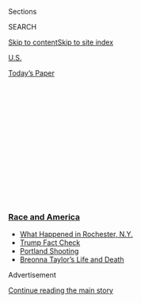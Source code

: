 <div id="app">

<div>

<div>

<div>

<div class="NYTAppHideMasthead css-1q2w90k e1suatyy0">

<div class="section css-ui9rw0 e1suatyy2">

<div class="css-eph4ug er09x8g0">

<div class="css-6n7j50">

</div>

<span class="css-1dv1kvn">Sections</span>

<div class="css-10488qs">

<span class="css-1dv1kvn">SEARCH</span>

</div>

[Skip to content](#site-content)[Skip to site
index](#site-index)

</div>

<div id="masthead-section-label" class="css-1wr3we4 eaxe0e00">

[U.S.](https://www.nytimes3xbfgragh.onion/section/us)

</div>

<div class="css-10698na e1huz5gh0">

</div>

</div>

<div id="masthead-bar-one" class="section hasLinks css-15hmgas e1csuq9d3">

<div class="css-uqyvli e1csuq9d0">

</div>

<div class="css-1uqjmks e1csuq9d1">

</div>

<div class="css-9e9ivx">

[](https://myaccount.nytimes3xbfgragh.onion/auth/login?response_type=cookie&client_id=vi)

</div>

<div class="css-1bvtpon e1csuq9d2">

[Today’s
Paper](https://www.nytimes3xbfgragh.onion/section/todayspaper)

</div>

</div>

</div>

</div>

<div data-aria-hidden="false">

<div id="site-content" data-role="main">

<div>

<div class="css-1aor85t" style="opacity:0.000000001;z-index:-1;visibility:hidden">

<div class="css-1hqnpie">

<div class="css-epjblv">

<span class="css-17xtcya">[U.S.](/section/us)</span><span class="css-x15j1o">|</span><span class="css-fwqvlz">New
Transcripts Detail Last Moments for George
Floyd</span>

</div>

<div class="css-k008qs">

<div class="css-1iwv8en">

<span class="css-18z7m18"></span>

<div>

</div>

</div>

<span class="css-1n6z4y">https://nyti.ms/2O53mkD</span>

<div class="css-1705lsu">

<div class="css-4xjgmj">

<div class="css-4skfbu" data-role="toolbar" data-aria-label="Social Media Share buttons, Save button, and Comments Panel with current comment count" data-testid="share-tools">

  - 
  - 
  - 
  - 
    
    <div class="css-6n7j50">
    
    </div>

  - 
  - 

</div>

</div>

</div>

</div>

</div>

</div>

<div class="css-13pd83m">

<div class="css-l9svim">

### [<span class="css-pa1jbp"><span class="css-1rxm0ex">Race and</span><span class="css-1rxm0ex"> America</span></span>](https://www.nytimes3xbfgragh.onion/news-event/george-floyd-protests-minneapolis-new-york-los-angeles?name=styln-george-floyd&region=TOP_BANNER&block=storyline_menu_recirc&action=click&pgtype=Article&impression_id=1b049b60-f2c4-11ea-9ee4-4b0f9d7721fd&variant=undefined)

  - <span class="css-ousu42">[What Happened in Rochester,
    N.Y.](https://www.nytimes3xbfgragh.onion/2020/09/04/nyregion/rochester-police-daniel-prude.html?name=styln-george-floyd&region=TOP_BANNER&block=storyline_menu_recirc&action=click&pgtype=Article&impression_id=1b049b61-f2c4-11ea-9ee4-4b0f9d7721fd&variant=undefined)</span>
  - <span class="css-ousu42">[Trump Fact
    Check](https://www.nytimes3xbfgragh.onion/2020/09/01/us/politics/trump-fact-check-protests.html?name=styln-george-floyd&region=TOP_BANNER&block=storyline_menu_recirc&action=click&pgtype=Article&impression_id=1b049b62-f2c4-11ea-9ee4-4b0f9d7721fd&variant=undefined)</span>
  - <span class="css-ousu42">[Portland
    Shooting](https://www.nytimes3xbfgragh.onion/2020/08/30/us/portland-shooting-explained.html?name=styln-george-floyd&region=TOP_BANNER&block=storyline_menu_recirc&action=click&pgtype=Article&impression_id=1b049b63-f2c4-11ea-9ee4-4b0f9d7721fd&variant=undefined)</span>
  - <span class="css-ousu42">[Breonna Taylor’s Life and
    Death](https://www.nytimes3xbfgragh.onion/2020/08/30/us/breonna-taylor-police-killing.html?name=styln-george-floyd&region=TOP_BANNER&block=storyline_menu_recirc&action=click&pgtype=Article&impression_id=1b049b64-f2c4-11ea-9ee4-4b0f9d7721fd&variant=undefined)</span>

</div>

</div>

<div id="top-wrapper" class="css-1sy8kpn">

<div id="top-slug" class="css-l9onyx">

Advertisement

</div>

[Continue reading the main
story](#after-top)

<div class="ad top-wrapper" style="text-align:center;height:100%;display:block;min-height:250px">

<div id="top" class="place-ad" data-position="top" data-size-key="top">

</div>

</div>

<div id="after-top">

</div>

</div>

<div>

<div id="sponsor-wrapper" class="css-1hyfx7x">

<div id="sponsor-slug" class="css-19vbshk">

Supported by

</div>

[Continue reading the main
story](#after-sponsor)

<div id="sponsor" class="ad sponsor-wrapper" style="text-align:center;height:100%;display:block">

</div>

<div id="after-sponsor">

</div>

</div>

<div class="css-186x18t">

</div>

<div class="css-1vkm6nb ehdk2mb0">

# New Transcripts Detail Last Moments for George Floyd

</div>

“They’ll kill me. They’ll kill me,” Mr. Floyd pleaded, according to a
body camera transcript in court filings by a former officer who wants
the charges against him dismissed.

<div class="css-79elbk" data-testid="photoviewer-wrapper">

<div class="css-z3e15g" data-testid="photoviewer-wrapper-hidden">

</div>

<div class="css-1a48zt4 ehw59r15" data-testid="photoviewer-children">

![<span class="css-16f3y1r e13ogyst0" data-aria-hidden="true">A memorial
for George Floyd, who was killed by the Minneapolis police in May. One
officer involved has filed chilling transcripts of body camera footage
in state
court.</span><span class="css-cnj6d5 e1z0qqy90" itemprop="copyrightHolder"><span class="css-1ly73wi e1tej78p0">Credit...</span><span><span>Joshua
Rashaad McFadden for The New York
Times</span></span></span>](https://static01.graylady3jvrrxbe.onion/images/2020/07/08/us/08minneapolis/08minneapolis-articleLarge.jpg?quality=75&auto=webp&disable=upscale)

</div>

</div>

<div class="css-18e8msd">

<div class="css-vp77d3 epjyd6m0">

<div class="css-1baulvz">

By [<span class="css-1baulvz" itemprop="name">Richard A. Oppel
Jr.</span>](https://www.nytimes3xbfgragh.onion/by/richard-a-oppel-jr)
and [<span class="css-1baulvz last-byline" itemprop="name">Kim
Barker</span>](https://www.nytimes3xbfgragh.onion/by/kim-barker)

</div>

</div>

  - 
    
    <div class="css-ld3wwf e16638kd2">
    
    Published July 8, 2020Updated Aug. 11,
    2020
    
    </div>

  - 
    
    <div class="css-4xjgmj">
    
    <div class="css-pvvomx" data-role="toolbar" data-aria-label="Social Media Share buttons, Save button, and Comments Panel with current comment count" data-testid="share-tools">
    
      - 
      - 
      - 
      - 
        
        <div class="css-6n7j50">
        
        </div>
    
      - 
      - 
    
    </div>
    
    </div>

</div>

</div>

<div class="section meteredContent css-1r7ky0e" name="articleBody" itemprop="articleBody">

<div class="css-1fanzo5 StoryBodyCompanionColumn">

<div class="css-53u6y8">

[George
Floyd](https://www.nytimes3xbfgragh.onion/2020/08/11/us/george-floyd-body-cam-full-video.html)’s
dying moments have played on an endless loop, horrifying the world and
prompting a spasm of street protests, but newly released evidence
reveals an even more desperate scene than previously known in the
moments before an officer pressed his knee into Mr. Floyd’s neck.

Mr. Floyd uttered “I can’t breathe” not a handful of times, as previous
videotapes showed, but more than 20 times in all. He cried out not just
for his dead mother but for his children too. Before his final breaths,
Mr. Floyd gasped: “They’ll kill me. They’ll kill me.”

As Mr. Floyd shouted for his life, an officer yelled back at him to
“stop talking, stop yelling, it takes a heck of a lot of oxygen to
talk.”

</div>

</div>

<div>

</div>

<div class="css-1fanzo5 StoryBodyCompanionColumn">

<div class="css-53u6y8">

The [chilling
transcripts](https://int.graylady3jvrrxbe.onion/data/documenthelper/7070-exhibit-final07072020/4b81216735f2203a08cb/optimized/full.pdf#page=1)
of [Minneapolis police body camera
footage](https://www.nytimes3xbfgragh.onion/2020/08/11/us/george-floyd-body-cam-full-video.html),
made public on Wednesday, were filed in state court as part of an effort
by one of the officers on the scene, Thomas Lane, 37, to have charges
that he aided and abetted Mr. Floyd’s murder thrown out by a judge.

</div>

</div>

<div class="css-1fanzo5 StoryBodyCompanionColumn">

<div class="css-53u6y8">

Mr. Floyd, 46, died after another officer, [Derek
Chauvin](https://www.nytimes3xbfgragh.onion/2020/07/18/us/derek-chauvin-george-floyd.html),
44, pressed his knee down onto Mr. Floyd’s neck for more than eight
minutes until he was no longer
moving.

</div>

</div>

<div class="css-1sngw6j">

[](https://www.nytimes3xbfgragh.onion/interactive/2020/06/28/us/i-cant-breathe-police-arrest.html)

<div class="css-1eoytci">

![](https://static01.graylady3jvrrxbe.onion/images/2020/06/28/us/icantbreathe-promo/icantbreathe-promo-articleLarge.jpg)

</div>

<div class="css-1rha1bf">

## Three Words. 70 Cases. The Tragic History of ‘I Can’t Breathe.’

The deaths of Eric Garner in New York and George Floyd in Minnesota
created national outrage over the use of deadly police restraints. There
were many others you didn’t hear about.

</div>

</div>

<div class="css-1fanzo5 StoryBodyCompanionColumn">

<div class="css-53u6y8">

Mr. Chauvin, who was on the force for 19 years, faces second-degree
murder and second-degree manslaughter charges in Mr. Floyd’s death and
up to 40 years in prison if he is convicted. Mr. Lane and J. Alexander
Kueng, 26, who were both rookie officers, and Tou Thao, 34, also face 40
years in prison if convicted on charges of aiding and abetting Mr.
Floyd’s murder. All four officers were fired.

Even before he was on the ground, Mr. Floyd said he was in physical
distress, telling officers who were trying to get him into a squad car
that he was claustrophobic and could not breathe.

</div>

</div>

<div class="css-1fanzo5 StoryBodyCompanionColumn">

<div class="css-53u6y8">

At one point, according to one transcript, he said: “Momma, I love you.
Tell my kids I love them. I’m dead.”

At another point, Mr. Chauvin asked if Mr. Floyd was high on something;
Mr. Lane said he assumed so, and Mr. Kueng said they had found a pipe on
him. One [autopsy
report](https://www.nytimes3xbfgragh.onion/article/george-floyd-autopsy-michael-baden.html)
found traces of illegal drugs in Mr. Floyd’s body.

“Relax,” Mr. Thao told Mr. Floyd.

“I can’t breathe,” Mr. Floyd said.

“You’re fine,” Mr. Kueng replied. “You’re talking fine.”

“Deep breath,” Mr. Lane
added.

</div>

</div>

<div id="george-floyd-document-transcript" class="section interactive-content interactive-size-scoop css-174j8de" data-id="100000007230225">

## Transcripts of George Floyd’s Last Minutes

Newly released transcripts offer one of the most thorough and dramatic
accounts yet of the moments before Mr. Floyd’s
death.

<div class="css-17ih8de interactive-body" data-sourceid="100000007230225">

![82 pages, 9.46
MB](https://int.graylady3jvrrxbe.onion/data/documenthelper/7070-exhibit-final07072020/4b81216735f2203a08cb/optimized/thumbnail.png)

</div>

</div>

<div class="css-1fanzo5 StoryBodyCompanionColumn">

<div class="css-53u6y8">

The new court filings include 82 pages of body camera transcripts as
well as the 60-page transcript of Mr. Lane’s interview with
investigators from Minnesota’s Bureau of Criminal Apprehension.

In that interview, when he was asked whether he felt at the time that
Mr. Floyd was having a medical emergency, Mr. Lane replied, “Yeah, I
felt maybe that something was going on.”

At the end of the interview, though, Mr. Lane’s lawyer, Earl Gray,
objected when an investigator asked Mr. Lane whether he felt that either
he or Mr. Chauvin had contributed to Mr. Floyd’s death.

</div>

</div>

<div class="css-1fanzo5 StoryBodyCompanionColumn">

<div class="css-53u6y8">

“You’re not going to answer that,” Mr. Gray said. Mr. Lane did not
answer the question.

Much of what had been [known about Mr. Floyd’s final
moments](https://www.nytimes3xbfgragh.onion/2020/05/31/us/george-floyd-investigation.html)
had come from [bystander
video](https://www.nytimes3xbfgragh.onion/2020/05/26/us/george-floyd-minneapolis-police.html),
surveillance footage and probable cause statements released by
prosecutors when they filed charges against the officers. But the body
camera transcripts, and Mr. Lane’s interview with investigators, provide
more details about Mr. Floyd’s exchange with officers, and how
vociferously and persistently he had pleaded with them that he was
having a medical emergency.

The filings include what Mr. Gray described as pictures from inside the
car Mr. Floyd was sitting in when Mr. Lane first approached him.
Officers had been called after a nearby store employee reported that Mr.
Floyd had passed a counterfeit $20 bill. The pictures show two crumpled
$20 bills that Mr. Gray said were counterfeit and that he said were
found lodged between the center console and the passenger’s seat.

The filings also indicate that an ambulance, called early in the
encounter, did not respond right away and initially went to the wrong
spot.

According to the transcripts, Mr. Lane called for an ambulance after Mr.
Floyd’s mouth started bleeding. Mr. Lane told investigators it was
likely when Mr. Floyd banged his face on the glass inside of the squad
car.

Mr. Lane then upgraded that ambulance request, from a less-serious “Code
2” to a more serious “Code 3,” after Mr. Floyd had repeatedly said he
could not breathe and the officers discussed whether he could be high on
drugs.

</div>

</div>

![<span class="css-16f3y1r e13ogyst0">The Times has reconstructed the
death of George Floyd on May 25. Security footage, witness videos and
official documents show how a series of actions by officers turned
fatal. (This video contains scenes of graphic
violence.)</span>](https://static01.graylady3jvrrxbe.onion/images/2020/05/27/autossell/flyod-site-1-white-box/flyod-site-1-white-box-videoSixteenByNineJumbo1600.jpg)

<div class="css-1fanzo5 StoryBodyCompanionColumn">

<div class="css-53u6y8">

The transcripts zero in on the most critical moments of Mr. Floyd’s
restraint by officers.

After Mr. Floyd says that the officers were going to kill him, Mr.
Chauvin said, according to one of the transcripts, “Then stop talking,
stop yelling, it takes a heck of a lot of oxygen to talk.”

</div>

</div>

<div class="css-1fanzo5 StoryBodyCompanionColumn">

<div class="css-53u6y8">

While Mr. Floyd was being restrained on the ground, on his stomach, with
Mr. Chauvin’s knee pressed onto his neck, Mr. Lane asked whether Mr.
Floyd should be turned onto his side.

Mr. Chauvin said, “No, he’s staying put where we got him.”

Mr. Lane then said he was worried Mr. Floyd might be having a medical
emergency.

“Well that’s why we got the ambulance coming,” Mr. Chauvin responded,
according to one of the transcripts.

“OK, I suppose,” Mr. Lane replied, adding soon after, “I think he’s
passing out.”

At that moment, a bystander shouted: “He’s not even breathing right now,
bro, you think that’s cool? You think that’s cool, right?” Other
onlookers repeatedly asked if Mr. Floyd had a pulse.

“You got one?” Mr. Lane asked. “I can’t find one,” Mr. Kueng said.
“Huh?” Mr. Chauvin replied. Mr. Kueng tried again, and again said he
could not find a pulse.

More than two minutes then went by, according to timestamps on the
transcript of Mr. Kueng’s body camera footage. Still, Mr. Chauvin kept
his knee on Mr. Floyd’s neck, videos show.

After the ambulance arrived, Mr. Lane rode with Mr. Floyd to a hospital
alongside ambulance workers and performed chest compressions on him. One
worker told Mr. Lane the ambulance waited to respond because it was
called in as a “code 2 mouth injury.”

</div>

</div>

<div class="css-1fanzo5 StoryBodyCompanionColumn">

<div class="css-53u6y8">

”And then as we’re sitting here, I’m like, ‘Now it says Code 3, I just
don’t understand,’” the worker said, explaining what had happened. “And
then we figured out where it was so, and then one of your officers was
like, ‘Hey, hey ding-dongs, you’re at the wrong spot.’”

The filings were the latest effort by Mr. Lane, who held Mr. Floyd’s
legs while he was on the ground, to argue that he does not bear the
responsibility for Mr. Floyd’s death that prosecutors say he does.

At Mr. Lane’s first court appearance a month ago, his lawyer, Mr. Gray,
sought to emphasize Mr. Chauvin’s status as a senior officer who helped
train rookies, and that the fateful encounter with Mr. Floyd had
occurred on Mr. Lane’s fourth day on the force.

“They’re required to call him ‘Sir,’” Mr. Gray said in court about Mr.
Chauvin, who served as a field training officer, or F.T.O. “He has 20
years’ experience. What is my client supposed to do but to follow what
the training officer said? Is that aiding and abetting a crime?”

In the court papers filed this week where he asks the judge to dismiss
the charges against Mr. Lane, Mr. Gray argued that Mr. Lane, as a new
officer, was taking his cues from Mr. Chauvin. He also stated that Mr.
Lane believed that Mr. Floyd was on drugs “based on his behavior.”

After Mr. Chauvin refused to turn Mr. Floyd onto his side, Mr. Gray
wrote in his filings, “Lane listened to F.T.O. Chauvin and thought it
made sense because there are times when a person who is OD’ing or passed
out one minute but then comes back really aggressive.”

John Eligon and Matt Furber contributed reporting.

</div>

</div>

</div>

<div>

</div>

<div>

</div>

<div>

</div>

<div>

<div id="bottom-wrapper" class="css-1ede5it">

<div id="bottom-slug" class="css-l9onyx">

Advertisement

</div>

[Continue reading the main
story](#after-bottom)

<div id="bottom" class="ad bottom-wrapper" style="text-align:center;height:100%;display:block;min-height:90px">

</div>

<div id="after-bottom">

</div>

</div>

</div>

</div>

</div>

## Site Index

<div>

</div>

## Site Information Navigation

  - [© <span>2020</span> <span>The New York Times
    Company</span>](https://help.nytimes3xbfgragh.onion/hc/en-us/articles/115014792127-Copyright-notice)

<!-- end list -->

  - [NYTCo](https://www.nytco.com/)
  - [Contact
    Us](https://help.nytimes3xbfgragh.onion/hc/en-us/articles/115015385887-Contact-Us)
  - [Work with us](https://www.nytco.com/careers/)
  - [Advertise](https://nytmediakit.com/)
  - [T Brand Studio](http://www.tbrandstudio.com/)
  - [Your Ad
    Choices](https://www.nytimes3xbfgragh.onion/privacy/cookie-policy#how-do-i-manage-trackers)
  - [Privacy](https://www.nytimes3xbfgragh.onion/privacy)
  - [Terms of
    Service](https://help.nytimes3xbfgragh.onion/hc/en-us/articles/115014893428-Terms-of-service)
  - [Terms of
    Sale](https://help.nytimes3xbfgragh.onion/hc/en-us/articles/115014893968-Terms-of-sale)
  - [Site
    Map](https://spiderbites.nytimes3xbfgragh.onion)
  - [Help](https://help.nytimes3xbfgragh.onion/hc/en-us)
  - [Subscriptions](https://www.nytimes3xbfgragh.onion/subscription?campaignId=37WXW)

</div>

</div>

</div>

</div>
